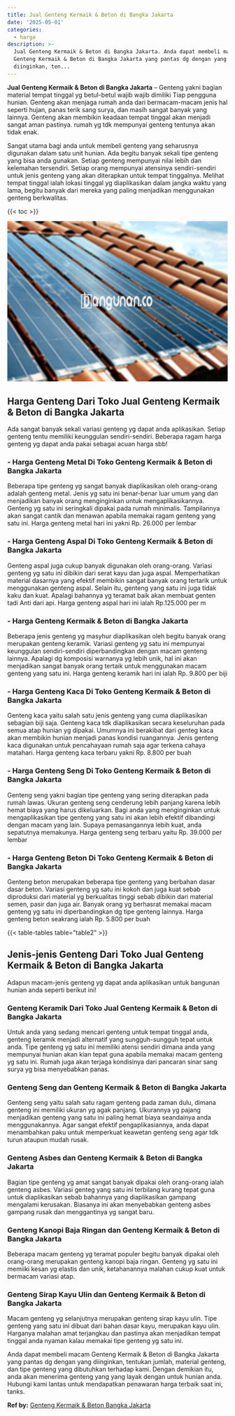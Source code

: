 ```yaml
---
title: Jual Genteng Kermaik & Beton di Bangka Jakarta
date: '2025-05-01'
categories:
  - harga
description: >-
  Jual Genteng Kermaik & Beton di Bangka Jakarta. Anda dapat membeli macam
  Genteng Kermaik & Beton di Bangka Jakarta yang pantas dg dengan yang
  diinginkan, ten...
---
```


**Jual Genteng Kermaik & Beton di Bangka Jakarta** – Genteng yakni bagian material tempat tinggal yg betul-betul wajib wajib dimiliki Tiap pengguna hunian. Genteng akan menjaga rumah anda dari bermacam-macam jenis hal seperti hujan, panas terik sang surya, dan masih sangat banyak yang lainnya. Genteng akan membikin keadaan tempat tinggal akan menjadi sangat aman pastinya. rumah yg tdk mempunyai genteng tentunya akan tidak enak.

Sangat utama bagi anda untuk membeli genteng yang seharusnya digunakan dalam satu unit hunian. Ada begitu banyak sekali tipe genteng yang bisa anda gunakan. Setiap genteng mempunyai nilai lebih dan kelemahan tersendiri. Setiap orang mempunyai atensinya sendiri-sendiri untuk jenis genteng yang akan diterapkan untuk tempat tinggalnya. Melihat tempat tinggal ialah lokasi tinggal yg diaplikasikan dalam jangka waktu yang lama, begitu banyak dari mereka yang paling menjadikan menggunakan genteng berkwalitas.

{{< toc >}}

![Jual Genteng Kermaik & Beton di Bangka Jakarta](/images/genteng-minimalis-murah02.png)

## Harga Genteng Dari Toko Jual Genteng Kermaik & Beton di Bangka Jakarta

Ada sangat banyak sekali variasi genteng yg dapat anda aplikasikan. Setiap genteng tentu memiliki keunggulan sendiri-sendiri. Beberapa ragam harga genteng yg dapat anda pakai sebagai acuan harga sbb!

### \- Harga Genteng Metal Di Toko Genteng Kermaik & Beton di Bangka Jakarta

Beberapa tipe genteng yg sangat banyak diaplikasikan oleh orang-orang adalah genteng metal. Jenis yg satu ini benar-benar luar umum yang dan menjadikan banyak orang menginginkan untuk mengaplikasikannya. Genteng yg satu ini seringkali dipakai pada rumah minimalis. Tampilannya akan sangat cantik dan menawan apabila memakai ragam genteng yang satu ini. Harga genteng metal hari ini yakni Rp. 26.000 per lembar

### \- Harga Genteng Aspal Di Toko Genteng Kermaik & Beton di Bangka Jakarta

Genteng aspal juga cukup banyak digunakan oleh orang-orang. Variasi genteng yg satu ini dibikin dari serat kayu dan juga aspal. Memperhatikan material dasarnya yang efektif membikin sangat banyak orang tertarik untuk menggunakan genteng aspal. Selain itu, genteng yang satu ini juga tidak kaku dan kuat. Apalagi bahannya yg teramat baik akan membuat genten tadi Anti dari api. Harga genteng aspal hari ini ialah Rp.125.000 per m

### \- Harga Genteng Kermaik & Beton di Bangka Jakarta

Beberapa jenis genteng yg masyhur diaplikasikan oleh begitu banyak orang merupakan genteng keramik. Variasi genteng yg satu ini mempunyai keunggulan sendiri-sendiri diperbandingkan dengan macam genteng lainnya. Apalagi dg komposisi warnanya yg lebih unik, hal ini akan menjadikan sangat banyak orang tertaik untuk menggunakan macam genteng yang satu ini. Harga genteng keramik hari ini ialah Rp. 9.800 per biji

### \- Harga Genteng Kaca Di Toko Genteng Kermaik & Beton di Bangka Jakarta

Genteng kaca yaitu salah satu jenis genteng yang cuma diaplikasikan sebagian biji saja. Genteng kaca tdk diaplikasikan secara keseluruhan pada semua atap hunian yg dipakai. Umumnya ini berakibat dari genteg kaca akan membikin hunian menjadi panas kondisi ruangannya. Jenis genteng kaca digunakan untuk pencahayaan rumah saja agar terkena cahaya matahari. Harga genteng kaca terbaru yakni Rp. 8.800 per buah

### \- Harga Genteng Seng Di Toko Genteng Kermaik & Beton di Bangka Jakarta

Genteng seng yakni bagian tipe genteng yang sering diterapkan pada rumah lawas. Ukuran genteng seng cenderung lebih panjang karena lebih hemat biaya yang harus dikeluarkan. Bagi anda yang menginginkan untuk mengaplikasikan tipe genteng yang satu ini akan lebih efektif dibandingi dengan macam yang lain. Supaya pemasangannya lebih kuat, anda sepatutnya memakunya. Harga genteng seng terbaru yaitu Rp. 39.000 per lembar

### \- Harga Genteng Beton Di Toko Genteng Kermaik & Beton di Bangka Jakarta

Genteng beton merupakan beberapa tipe genteng yang berbahan dasar dasar beton. Variasi genteng yg satu ini kokoh dan juga kuat sebab diproduksi dari material yg berkualitas tinggi sebab dibikin dari material semen, pasir dan juga air. Banyak orang yg berhasrat memakai macam genteng yg satu ini diperbandingkan dg tipe genteng lainnya. Harga genteng beton seakrang ialah Rp. 5.800 per buah

{{< table-tables table="table2" >}}

## Jenis-jenis Genteng Dari Toko Jual Genteng Kermaik & Beton di Bangka Jakarta

Adapun macam-jenis genteng yg dapat anda aplikasikan untuk bangunan hunian anda seperti berikut ini!

### Genteng Keramik Dari Toko Jual Genteng Kermaik & Beton di Bangka Jakarta

Untuk anda yang sedang mencari genteng untuk tempat tinggal anda, genteng keramik menjadi alternatif yang sungguh-sungguh tepat untuk anda. Tipe genteng yg satu ini memiliki atensi sendiri dimana anda yang mempunyai hunian akan kian tepat guna apabila memakai macam genteng yg satu ini. Rumah juga akan terjaga kondisinya dari pancaran sinar sang surya yg bisa menyebabkan panas.

### Genteng Seng dan Genteng Kermaik & Beton di Bangka Jakarta

Genteng seng yaitu salah satu ragam genteng pada zaman dulu, dimana genteng ini memiliki ukuran yg agak panjang. Ukurannya yg pajang menjadikan genteng yang satu ini paling hemat biaya seandainya anda menggunakannya. Agar sangat efektif pengaplikasiannya, anda dapat menambahkan paku untuk memperkuat keawetan genteng seng agar tdk turun ataupun mudah rusak.

### Genteng Asbes dan Genteng Kermaik & Beton di Bangka Jakarta

Bagian tipe genteng yg amat sangat banyak dipakai oleh orang-orang ialah genteng asbes. Variasi genteg yang satu ini terbilang kurang tepat guna untuk diaplikasikan sebab bahannya yang diaplikasikan gampang mengalami kerusakan. Biasanya ini akan menyebabkan genteng asbes gampang rusak dan menggantinya yg sangat baru.

### Genteng Kanopi Baja Ringan dan Genteng Kermaik & Beton di Bangka Jakarta

Beberapa macam genteng yg teramat populer begitu banyak dipakai oleh orang-orang merupakan genteng kanopi baja ringan. Genteng yg satu ini memiiki kesan yg elastis dan unik, ketahanannya malahan cukup kuat untuk bermacam variasi atap.

### Genteng Sirap Kayu Ulin dan Genteng Kermaik & Beton di Bangka Jakarta

Macam genteng yg selanjutnya merupakan genteng sirap kayu ulin. Tipe genteng yang satu ini dibuat dari bahan dasar kayu, merupakan kayu ulin. Harganya malahan amat terjangkau dan pastinya akan menjadikan tempat tinggal anda nyaman kalau memakai tipe genteng yg satu ini.

Anda dapat membeli macam Genteng Kermaik & Beton di Bangka Jakarta yang pantas dg dengan yang diinginkan, tentukan jumlah, material genteng, dan tipe genteng yang dibutuhkan terhadap kami. Dengan demikian itu, anda akan menerima genteng yang yang layak dengan untuk hunian anda. Hubungi kami lantas untuk mendapatkan penawaran harga terbaik saat ini, tanks.

**Ref by:**  [Genteng Kermaik & Beton  Bangka Jakarta](https://id.wikipedia.org/wiki/Genteng)
